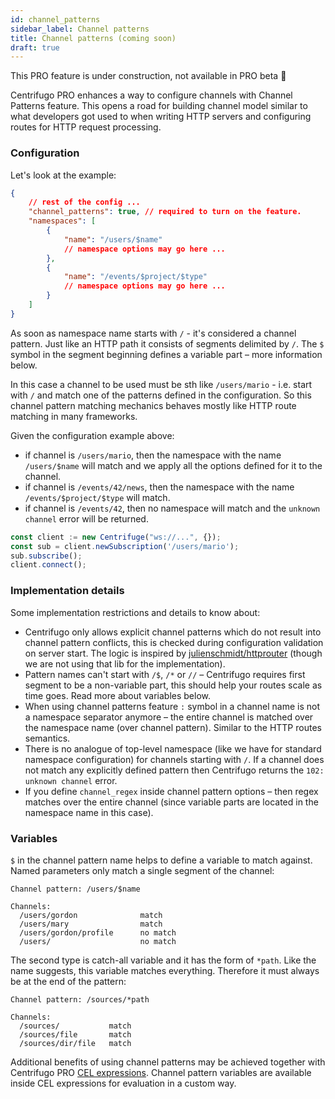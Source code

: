 ```yaml
---
id: channel_patterns
sidebar_label: Channel patterns
title: Channel patterns (coming soon)
draft: true
---
```


This PRO feature is under construction, not available in PRO beta 🚧

Centrifugo PRO enhances a way to configure channels with Channel Patterns feature. This opens a road for building channel model similar to what developers got used to when writing HTTP servers and configuring routes for HTTP request processing.

### Configuration

Let's look at the example:

```json
{
    // rest of the config ...
    "channel_patterns": true, // required to turn on the feature.
    "namespaces": [
        {
            "name": "/users/$name"
            // namespace options may go here ...
        },
        {
            "name": "/events/$project/$type"
            // namespace options may go here ...
        }
    ]
}
```

As soon as namespace name starts with `/` - it's considered a channel pattern. Just like an HTTP path it consists of segments delimited by `/`. The `$` symbol in the segment beginning defines a variable part – more information below.

In this case a channel to be used must be sth like `/users/mario` - i.e. start with `/` and match one of the patterns defined in the configuration. So this channel pattern matching mechanics behaves mostly like HTTP route matching in many frameworks.

Given the configuration example above:

* if channel is `/users/mario`, then the namespace with the name `/users/$name` will match and we apply all the options defined for it to the channel.
* if channel is `/events/42/news`, then the namespace with the name `/events/$project/$type` will match.
* if channel is `/events/42`, then no namespace will match and the `unknown channel` error will be returned.

```javascript title="Basic example demonstrating use of pattern channels in JS"
const client := new Centrifuge("ws://...", {});
const sub = client.newSubscription('/users/mario');
sub.subscribe();
client.connect();
```

### Implementation details

Some implementation restrictions and details to know about:

* Centrifugo only allows explicit channel patterns which do not result into channel pattern conflicts, this is checked during configuration validation on server start. The logic is inspired by [julienschmidt/httprouter](https://github.com/julienschmidt/httprouter) (though we are not using that lib for the implementation).
* Pattern names can't start with `/$`, `/*` or `//` – Centrifugo requires first segment to be a non-variable part, this should help your routes scale as time goes. Read more about variables below.
* When using channel patterns feature `:` symbol in a channel name is not a namespace separator anymore – the entire channel is matched over the namespace name (over channel pattern). Similar to the HTTP routes semantics.
* There is no analogue of top-level namespace (like we have for standard namespace configuration) for channels starting with `/`. If a channel does not match any explicitly defined pattern then Centrifugo returns the `102: unknown channel` error.
* If you define `channel_regex` inside channel pattern options – then regex matches over the entire channel (since variable parts are located in the namespace name in this case).

### Variables

`$` in the channel pattern name helps to define a variable to match against. Named parameters only match a single segment of the channel:

```
Channel pattern: /users/$name

Channels:
  /users/gordon              match
  /users/mary                match
  /users/gordon/profile      no match
  /users/                    no match
```

The second type is catch-all variable and it has the form of `*path`. Like the name suggests, this variable matches everything. Therefore it must always be at the end of the pattern:

```
Channel pattern: /sources/*path

Channels:
  /sources/           match
  /sources/file       match
  /sources/dir/file   match
```

Additional benefits of using channel patterns may be achieved together with Centrifugo PRO [CEL expressions](./cel_expressions.md). Channel pattern variables are available inside CEL expressions for evaluation in a custom way.
